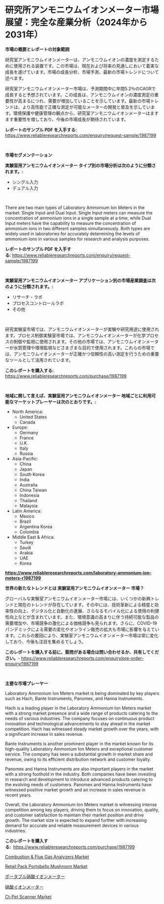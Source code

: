 <p><h1>研究所アンモニウムイオンメーター市場展望：完全な産業分析（2024年から2031年）</h1></p><p><strong>市場の概要とレポートの対象範囲</strong></p>
<p><p>研究室アンモニウムイオンメーターは、アンモニウムイオンの濃度を測定するために使用される装置です。この市場は、現在および将来の見通しにおいて着実な成長を遂げています。市場の成長分析、市場予測、最新の市場トレンドについて述べます。</p><p>研究室アンモニウムイオンメーター市場は、予測期間中に年間5.2％のCAGRで成長すると予想されています。この成長は、アンモニウムイオンの濃度測定の重要性が高まるにつれ、需要が増加していることを示しています。最新の市場トレンドは、より高性能で正確な測定が可能なメーターの開発と普及を示しています。環境保護や健康管理の観点から、研究室アンモニウムイオンメーターはますます重要性を増しており、今後の市場成長が期待されています。</p></p>
<p><strong>レポートのサンプル PDF を入手する:</strong> <a href="https://www.reliableresearchreports.com/enquiry/request-sample/1987199">https://www.reliableresearchreports.com/enquiry/request-sample/1987199</a></p>
<p>&nbsp;</p>
<p><strong>市場セグメンテーション</strong></p>
<p><strong>実験室用アンモニウムイオンメーター タイプ別の市場分析は次のように分類されます。:</strong></p>
<p><ul><li>シングル入力</li><li>デュアル入力</li></ul></p>
<p>&nbsp;</p>
<p><p>There are two main types of Laboratory Ammonium Ion Meters in the market: Single Input and Dual Input. Single Input meters can measure the concentration of ammonium ions in a single sample at a time, while Dual Input meters have the capability to measure the concentration of ammonium ions in two different samples simultaneously. Both types are widely used in laboratories for accurately determining the levels of ammonium ions in various samples for research and analysis purposes.</p></p>
<p><strong>レポートのサンプル PDF を入手する:</strong>&nbsp;<a href="https://www.reliableresearchreports.com/enquiry/request-sample/1987199">https://www.reliableresearchreports.com/enquiry/request-sample/1987199</a></p>
<p>&nbsp;</p>
<p><strong> 実験室用アンモニウムイオンメーター アプリケーション別の市場産業調査は次のように分類されます。:</strong></p>
<p><ul><li>リサーチ・ラボ</li><li>プロセスコントロールラボ</li><li>その他</li></ul></p>
<p>&nbsp;</p>
<p><p>研究実験室市場では、アンモニウムイオンメーターが実験や研究用途に使用されます。プロセス制御実験室市場では、アンモニウムイオンメーターが化学プロセスの制御や監視に使用されます。その他の市場では、アンモニウムイオンメーターが水質管理や環境監視などさまざまな目的で使用されます。これらの市場では、アンモニウムイオンメーターが正確かつ信頼性の高い測定を行うための重要なツールとして活用されています。</p></p>
<p><strong>このレポートを購入する:</strong>&nbsp; <a href="https://www.reliableresearchreports.com/purchase/1987199">https://www.reliableresearchreports.com/purchase/1987199</a></p>
<p>&nbsp;</p>
<p><strong>地域に関して言えば、実験室用アンモニウムイオンメーター 地域ごとに利用可能なマーケットプレーヤーは次のとおりです。:</strong></p>
<p><ul>
    <li>
        North America:
        <ul>
            <li>United States</li>
            <li>Canada</li>
        </ul>
    </li>
    <li>
        Europe:
        <ul>
            <li>Germany</li>
            <li>France</li>
            <li>U.K.</li>
            <li>Italy</li>
            <li>Russia</li>
        </ul>
    </li>
    <li>
        Asia-Pacific:
        <ul>
            <li>China</li>
            <li>Japan</li>
            <li>South Korea</li>
            <li>India</li>
            <li>Australia</li>
            <li>China Taiwan</li>
            <li>Indonesia</li>
            <li>Thailand</li>
            <li>Malaysia</li>
        </ul>
    </li>
    <li>
        Latin America:
        <ul>
            <li>Mexico</li>
            <li>Brazil</li>
            <li>Argentina Korea</li>
            <li>Colombia</li>
        </ul>
    </li>
    <li>
        Middle East & Africa:
        <ul>
            <li>Turkey</li>
            <li>Saudi</li>
            <li>Arabia</li>
            <li>UAE</li>
            <li>Korea</li>
        </ul>
    </li>
    </ul></p>
<p><strong><a href="https://www.reliableresearchreports.com/laboratory-ammonium-ion-meters-r1987199">https://www.reliableresearchreports.com/laboratory-ammonium-ion-meters-r1987199</a></strong>&nbsp;</p>
<p><strong>世界の新たなトレンドとは 実験室用アンモニウムイオンメーター 市場？</strong></p>
<p><p>グローバルな実験室アンモニウムイオンメーター市場には、いくつかの新興トレンドと現在のトレンドが存在しています。その中には、技術革新による精度と効率性の向上、デジタル化と自動化の進展、さらなるモバイル化による使用の利便性向上などが含まれています。また、環境意識の高まりに伴う持続可能な製品の需要増加や、市場競争の激化による価格競争も見られます。さらに、COVID-19パンデミックによる需要の変化やオンライン販売の拡大も市場に影響を与えています。これらの要因により、実験室アンモニウムイオンメーター市場は常に変化しており、今後も注目を集めるでしょう。</p></p>
<p><strong>このレポートを購入する前に、質問がある場合は問い合わせるか、共有してください。</strong>- <a href="https://www.reliableresearchreports.com/enquiry/pre-order-enquiry/1987199">https://www.reliableresearchreports.com/enquiry/pre-order-enquiry/1987199</a></p>
<p>&nbsp;</p>
<p><strong>主要な市場プレーヤー</strong></p>
<p><p>Laboratory Ammonium Ion Meters market is being dominated by key players such as Hach, Bante Instruments, Panomex, and Hanna Instruments. </p><p>Hach is a leading player in the Laboratory Ammonium Ion Meters market with a strong market presence and a wide range of products catering to the needs of various industries. The company focuses on continuous product innovation and technological advancements to stay ahead in the market competition. Hach has witnessed steady market growth over the years, with a significant increase in sales revenue.</p><p>Bante Instruments is another prominent player in the market known for its high-quality Laboratory Ammonium Ion Meters and exceptional customer service. The company has seen a substantial growth in market share and revenue, owing to its efficient distribution network and customer loyalty.</p><p>Panomex and Hanna Instruments are also important players in the market with a strong foothold in the industry. Both companies have been investing in research and development to introduce advanced products catering to the evolving needs of customers. Panomex and Hanna Instruments have witnessed positive market growth and an increase in sales revenue in recent years.</p><p>Overall, the Laboratory Ammonium Ion Meters market is witnessing intense competition among key players, driving them to focus on innovation, quality, and customer satisfaction to maintain their market position and drive growth. The market size is expected to expand further with increasing demand for accurate and reliable measurement devices in various industries.</p></p>
<p><strong>このレポートを購入する:</strong>&nbsp;&nbsp;<a href="https://www.reliableresearchreports.com/purchase/1987199">https://www.reliableresearchreports.com/purchase/1987199</a></p>
<p><p><a href="https://github.com/vregtldg37/Market-Research-Report-List-1/blob/main/combustion-flue-gas-analyzers-market.md">Combustion & Flue Gas Analyzers Market</a></p><p><a href="https://issuu.com/reportprime-2/docs/retail-pack-portobello-mushroom-market-size-2030.p">Retail Pack Portobello Mushroom Market</a></p><p><a href="https://github.com/schmahlson/Market-Research-Report-List-2/blob/main/8403028117568.md">ポータブル硝酸イオンメーター</a></p><p><a href="https://github.com/roulaayoub-saad/Market-Research-Report-List-1/blob/main/2061590117567.md">硝酸イオンメーター</a></p><p><a href="https://github.com/labibmmn112/Market-Research-Report-List-1/blob/main/ct-pet-scanner-market.md">Ct-Pet Scanner Market</a></p></p>